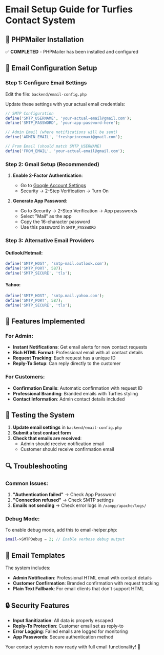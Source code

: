 # Email Setup Guide for Turfies Contact System

## 📧 PHPMailer Installation
✅ **COMPLETED** - PHPMailer has been installed and configured

## 🔧 Email Configuration Setup

### Step 1: Configure Email Settings
Edit the file: `backend/email-config.php`

Update these settings with your actual email credentials:

```php
// SMTP Configuration
define('SMTP_USERNAME', 'your-actual-email@gmail.com');
define('SMTP_PASSWORD', 'your-app-password-here');

// Admin Email (where notifications will be sent)
define('ADMIN_EMAIL', 'freshprincemaxi@gmail.com');

// From Email (should match SMTP_USERNAME)
define('FROM_EMAIL', 'your-actual-email@gmail.com');
```

### Step 2: Gmail Setup (Recommended)

1. **Enable 2-Factor Authentication**:
   - Go to [Google Account Settings](https://myaccount.google.com/)
   - Security → 2-Step Verification → Turn On

2. **Generate App Password**:
   - Go to Security → 2-Step Verification → App passwords
   - Select "Mail" as the app
   - Copy the 16-character password
   - Use this password in `SMTP_PASSWORD`

### Step 3: Alternative Email Providers

#### Outlook/Hotmail:
```php
define('SMTP_HOST', 'smtp-mail.outlook.com');
define('SMTP_PORT', 587);
define('SMTP_SECURE', 'tls');
```

#### Yahoo:
```php
define('SMTP_HOST', 'smtp.mail.yahoo.com');
define('SMTP_PORT', 587);
define('SMTP_SECURE', 'tls');
```

## 🎯 Features Implemented

### For Admin:
- **Instant Notifications**: Get email alerts for new contact requests
- **Rich HTML Format**: Professional email with all contact details
- **Request Tracking**: Each request has a unique ID
- **Reply-To Setup**: Can reply directly to the customer

### For Customers:
- **Confirmation Emails**: Automatic confirmation with request ID
- **Professional Branding**: Branded emails with Turfies styling
- **Contact Information**: Admin contact details included

## 🚀 Testing the System

1. **Update email settings** in `backend/email-config.php`
2. **Submit a test contact form**
3. **Check that emails are received**:
   - Admin should receive notification email
   - Customer should receive confirmation email

## 🔍 Troubleshooting

### Common Issues:
1. **"Authentication failed"** → Check App Password
2. **"Connection refused"** → Check SMTP settings
3. **Emails not sending** → Check error logs in `/xampp/apache/logs/`

### Debug Mode:
To enable debug mode, add this to email-helper.php:
```php
$mail->SMTPDebug = 2; // Enable verbose debug output
```

## 📝 Email Templates

The system includes:
- **Admin Notification**: Professional HTML email with contact details
- **Customer Confirmation**: Branded confirmation with request tracking
- **Plain Text Fallback**: For email clients that don't support HTML

## 🔒 Security Features

- **Input Sanitization**: All data is properly escaped
- **Reply-To Protection**: Customer email set as reply-to
- **Error Logging**: Failed emails are logged for monitoring
- **App Passwords**: Secure authentication method

Your contact system is now ready with full email functionality! 🎉